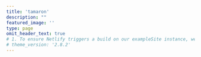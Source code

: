 ```yaml
---
title: 'tamaron'
description: ""
featured_image: ''
type: page
omit_header_text: true
# 1. To ensure Netlify triggers a build on our exampleSite instance, we need to change a file in the exampleSite directory.
# theme_version: '2.8.2'
---
```

